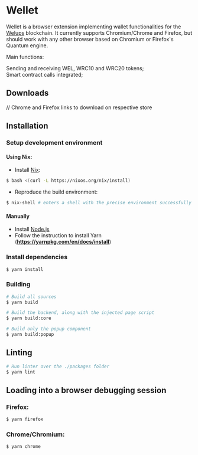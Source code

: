 # Wellet  

Wellet is a browser extension implementing wallet functionalities for the
[Welups](https://welups.com) blockchain. It currently supports Chromium/Chrome and
Firefox, but should work with any other browser based on Chromium or Firefox's Quantum
engine.

Main functions:    

Sending and receiving WEL, WRC10 and WRC20 tokens;  
Smart contract calls integrated;    


## Downloads
// Chrome and Firefox links to download on respective store

## Installation

###

### Setup development environment

#### Using Nix:

* Install [Nix](https://nixos.org/manual/nix/stable/introduction.html):
```sh
$ bash <(curl -L https://nixos.org/nix/install)
```
* Reproduce the build environment:
```sh
$ nix-shell # enters a shell with the precise environment successfully built this package
```

#### Manually
* Install [Node.js](https://nodejs.org/en/download)
* Follow the instruction to install Yarn (**https://yarnpkg.com/en/docs/install**)

### Install dependencies
```sh
$ yarn install
```

### Building
```sh
# Build all sources
$ yarn build
```

```sh
# Build the backend, along with the injected page script
$ yarn build:core
```

```sh
# Build only the popup component
$ yarn build:popup
```

## Linting
```sh
# Run linter over the ./packages folder
$ yarn lint
```

## Loading into a browser debugging session
### Firefox:
```sh
$ yarn firefox
```
### Chrome/Chromium:
```sh
$ yarn chrome
```
